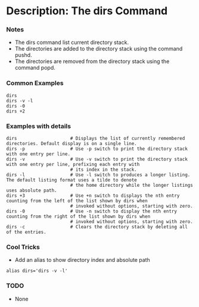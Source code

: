 # Description: The dirs Command

### Notes
* The dirs command list current directory stack.
* The directories are added to the directory stack using the command pushd.
* The directories are removed from the directory stack using the command popd.

### Common Examples
```shell
dirs
dirs -v -l
dirs -0
dirs +2
```

### Examples with details
```shell
dirs                    # Displays the list of currently remembered directories. Default display is on a single line.
dirs -p                 # Use -p switch to print the directory stack with one entry per line.
dirs -v                 # Use -v switch to print the directory stack with one entry per line, prefixing each entry with
                        # its index in the stack.
dirs -l                 # Use -l switch to produces a longer listing. The default listing format uses a tilde to denote
                        # the home directory while the longer listings uses absolute path.
dirs +3                 # Use +n switch to displays the nth entry counting from the left of the list shown by dirs when
                        # invoked without options, starting with zero.
dirs -0                 # Use -n switch to display the nth entry counting from the right of the list shown by dirs when
                        # invoked without options, starting with zero.
dirs -c                 # Clears the directory stack by deleting all of the entries.
```

### Cool Tricks
* Add an alias to show directory index and absolute path
```shell
alias dirs='dirs -v -l'
```

### TODO
* None
